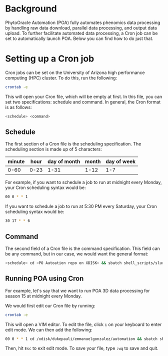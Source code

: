 # Background
PhytoOracle Automation (POA) fully automates phenomics data processing by handling raw data download, parallel data processing, and output data upload. To further facilitate automated data processing, a Cron job can be set to automatically launch POA. Below you can find how to do just that.

# Setting up a Cron job
Cron jobs can be set on the University of Arizona high performance computing (HPC) cluster. To do this, run the following:

```bash
crontab -e
```

This will open your Cron file, which will be empty at first. In this file, you can set two specifications: schedule and command. In general, the Cron format is as follows:

```bash
<schedule> <command>
```

## Schedule
The first section of a Cron file is the scheduling specification. The scheduling section is made up of 5 characters: 

|minute|hour|day of month|month|day of week|
|------|----|------------|-----|-----------|
|0-60  |0-23|1-31|1-12|1-7|

For example, if you want to schedule a job to run at midnight every Monday, your Cron scheduling syntax would be:

```bash
00 0 * * 1
```

If you want to schedule a job to run at 5:30 PM every Saturday, your Cron scheduling syntax would be:

```bash
30 17 * * 6
```

## Command
The second field of a Cron file is the command specification. This field can be any command, but in our case, we would want the general format:

```bash
<schedule> cd <PO Autoation repo on XDISK> && sbatch shell_scripts/slurm_submission.sh <YAML file>
```

## Running POA using Cron

For example, let's say that we want to run POA 3D data processing for season 15 at midnight every Monday. 

We would first edit our Cron file by running:

```bash
crontab -e
```

This will open a VIM editor. To edit the file, click ```i``` on your keyboard to enter edit mode. We can then add the following:

```bash
00 0 * * 1 cd /xdisk/dukepauli/emmanuelgonzalez/automation && sbatch shell_scripts/slurm_submission.sh yaml_files/season_15/s13_3d_level01.yaml
```

Then, hit ```Esc``` to exit edit mode. To save your file, type ```:wq``` to save and quit.